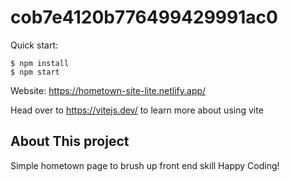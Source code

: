 # cob7e4120b776499429991ac0

Quick start:

```
$ npm install
$ npm start
````

Website: https://hometown-site-lite.netlify.app/

Head over to https://vitejs.dev/ to learn more about using vite
## About This project

Simple hometown page to brush up front end skill
Happy Coding!
